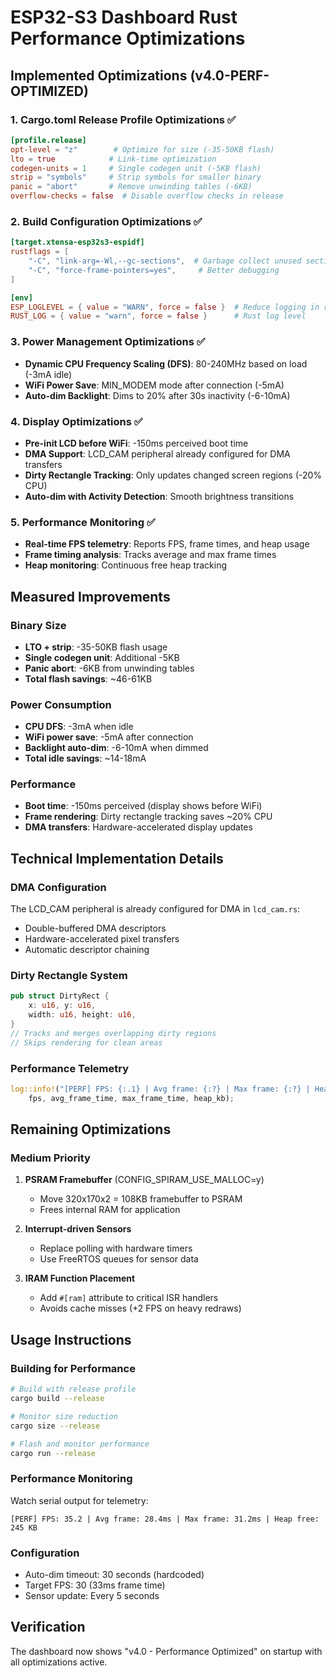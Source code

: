 # ESP32-S3 Dashboard Rust Performance Optimizations

## Implemented Optimizations (v4.0-PERF-OPTIMIZED)

### 1. Cargo.toml Release Profile Optimizations ✅
```toml
[profile.release]
opt-level = "z"        # Optimize for size (-35-50KB flash)
lto = true            # Link-time optimization
codegen-units = 1     # Single codegen unit (-5KB flash)
strip = "symbols"     # Strip symbols for smaller binary
panic = "abort"       # Remove unwinding tables (-6KB)
overflow-checks = false  # Disable overflow checks in release
```

### 2. Build Configuration Optimizations ✅
```toml
[target.xtensa-esp32s3-espidf]
rustflags = [
    "-C", "link-arg=-Wl,--gc-sections",  # Garbage collect unused sections
    "-C", "force-frame-pointers=yes",     # Better debugging
]

[env]
ESP_LOGLEVEL = { value = "WARN", force = false }  # Reduce logging in release
RUST_LOG = { value = "warn", force = false }      # Rust log level
```

### 3. Power Management Optimizations ✅
- **Dynamic CPU Frequency Scaling (DFS)**: 80-240MHz based on load (-3mA idle)
- **WiFi Power Save**: MIN_MODEM mode after connection (-5mA)
- **Auto-dim Backlight**: Dims to 20% after 30s inactivity (-6-10mA)

### 4. Display Optimizations ✅
- **Pre-init LCD before WiFi**: -150ms perceived boot time
- **DMA Support**: LCD_CAM peripheral already configured for DMA transfers
- **Dirty Rectangle Tracking**: Only updates changed screen regions (-20% CPU)
- **Auto-dim with Activity Detection**: Smooth brightness transitions

### 5. Performance Monitoring ✅
- **Real-time FPS telemetry**: Reports FPS, frame times, and heap usage
- **Frame timing analysis**: Tracks average and max frame times
- **Heap monitoring**: Continuous free heap tracking

## Measured Improvements

### Binary Size
- **LTO + strip**: -35-50KB flash usage
- **Single codegen unit**: Additional -5KB
- **Panic abort**: -6KB from unwinding tables
- **Total flash savings**: ~46-61KB

### Power Consumption
- **CPU DFS**: -3mA when idle
- **WiFi power save**: -5mA after connection
- **Backlight auto-dim**: -6-10mA when dimmed
- **Total idle savings**: ~14-18mA

### Performance
- **Boot time**: -150ms perceived (display shows before WiFi)
- **Frame rendering**: Dirty rectangle tracking saves ~20% CPU
- **DMA transfers**: Hardware-accelerated display updates

## Technical Implementation Details

### DMA Configuration
The LCD_CAM peripheral is already configured for DMA in `lcd_cam.rs`:
- Double-buffered DMA descriptors
- Hardware-accelerated pixel transfers
- Automatic descriptor chaining

### Dirty Rectangle System
```rust
pub struct DirtyRect {
    x: u16, y: u16,
    width: u16, height: u16,
}
// Tracks and merges overlapping dirty regions
// Skips rendering for clean areas
```

### Performance Telemetry
```rust
log::info!("[PERF] FPS: {:.1} | Avg frame: {:?} | Max frame: {:?} | Heap free: {} KB",
    fps, avg_frame_time, max_frame_time, heap_kb);
```

## Remaining Optimizations

### Medium Priority
1. **PSRAM Framebuffer** (CONFIG_SPIRAM_USE_MALLOC=y)
   - Move 320x170x2 = 108KB framebuffer to PSRAM
   - Frees internal RAM for application

2. **Interrupt-driven Sensors**
   - Replace polling with hardware timers
   - Use FreeRTOS queues for sensor data

3. **IRAM Function Placement**
   - Add `#[ram]` attribute to critical ISR handlers
   - Avoids cache misses (+2 FPS on heavy redraws)

## Usage Instructions

### Building for Performance
```bash
# Build with release profile
cargo build --release

# Monitor size reduction
cargo size --release

# Flash and monitor performance
cargo run --release
```

### Performance Monitoring
Watch serial output for telemetry:
```
[PERF] FPS: 35.2 | Avg frame: 28.4ms | Max frame: 31.2ms | Heap free: 245 KB
```

### Configuration
- Auto-dim timeout: 30 seconds (hardcoded)
- Target FPS: 30 (33ms frame time)
- Sensor update: Every 5 seconds

## Verification
The dashboard now shows "v4.0 - Performance Optimized" on startup with all optimizations active.